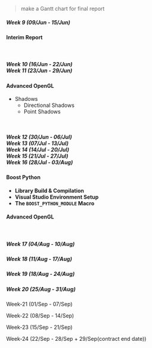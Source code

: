 > make a Gantt chart for final report

##### *Week 9 (09/Jun - 15/Jun)*

#### Interim Report

<br/>

<!--------------------------------------------- week 9 -------------------------------------------------->



##### *Week 10 (16/Jun - 22/Jun) <br/> Week 11 (23/Jun - 29/Jun)*

#### Advanced OpenGL

- Shadows
	- Directional Shadows
	- Point Shadows




<br/>

<!--------------------------------------------- week 10, 11 ---------------------------------------------->



##### *Week 12 (30/Jun - 06/Jul) <br/> Week 13 (07/Jul - 13/Jul) <br/> Week 14 (14/Jul - 20/Jul) <br/> Week 15 (21/Jul - 27/Jul) <br/> Week 16 (28/Jul - 03/Aug)*

#### Boost Python

- **Library Build & Compilation**
- **Visual Studio Environment Setup**
- **The `BOOST_PYTHON_MODULE` Macro**


#### Advanced OpenGL



<br/>

<!--------------------------------------------- week 12, 13, 14, 15, 16 ---------------------------------->



##### *Week 17 (04/Aug - 10/Aug)*

<!--------------------------------------------- week 17 -------------------------------------------------->

##### *Week 18 (11/Aug - 17/Aug)*

##### *Week 19 (18/Aug - 24/Aug)*

##### *Week 20 (25/Aug - 31/Aug)*

Week-21 (01/Sep - 07/Sep)

Week-22 (08/Sep - 14/Sep)

Week-23 (15/Sep - 21/Sep)

Week-24 (22/Sep - 28/Sep + 29/Sep(contract end date))

<!--------------------------------------------- week 24 -------------------------------------------------->